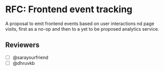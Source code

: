# RFC: Frontend event tracking

A proposal to emit frontend events based on user interactions nd page visits, first as a no-op and then to a yet to be proposed analytics service.

## Reviewers

- [ ] @sarayourfriend
- [ ] @dhruvkb
